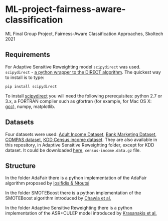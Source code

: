 # ML-project-fairness-aware-classification
ML Final Group Project, Fairness-Aware Classification Approaches, Skoltech 2021

## Requirements
For Adaptive Sensitive Reweighting model `scipydirect` was used. `scipydirect` - [a python wrapper to the DIRECT algorithm](https://scipydirect.readthedocs.io/en/latest/install.html). The quickest way to install is to type: 
```
pip install scipydirect
```
To install [scipydirect](https://github.com/andim/scipydirectyou) you will need the following prerequisites: python 2.7 or 3.x, a FORTRAN compiler such as gfortran (for example, for Mac OS X: [gcc](https://formulae.brew.sh/formula/gcc#default)), numpy, matplotlib.

## Datasets
Four datasets were used: [Adult Income Dataset](https://www.kaggle.com/wenruliu/adult-income-dataset?select=adult.csv), [Bank Marketing Dataset](https://archive.ics.uci.edu/ml/datasets/Bank+Marketing), [COMPAS dataset](https://github.com/propublica/compas-analysis), [KDD Census income dataset](http://archive.ics.uci.edu/ml/datasets/Census-Income+(KDD)). They are also available in this repository, in Adaptive Sensitive Reweighting folder, except for KDD dataset. It could be downloaded [here](http://archive.ics.uci.edu/ml/machine-learning-databases/census-income-mld/), `census-income.data.gz` file.

## Structure
In the folder AdaFair there is a python implementation of the AdaFair algorithm proposed by [Iosifidis & Ntoutsi](https://dl.acm.org/doi/abs/10.1145/3357384.3357974)

In the folder SMOTEBoost there is a python implementation of the SMOTEBoost algorithm introduced by [Chawla et al.](https://link.springer.com/chapter/10.1007/978-3-540-39804-2_12)

In the folder Adaptive Sensitive Reweighting there is a python implementation of the ASR+CULEP model introduced by [Krasanakis et al.](https://dl.acm.org/doi/abs/10.1145/3178876.3186133)
